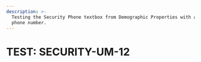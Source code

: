 ```yaml
---
description: >-
  Testing the Security Phone textbox from Demographic Properties with an invalid
  phone number.
---
```


# TEST: SECURITY-UM-12

